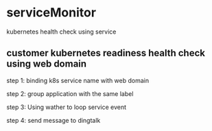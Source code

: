 # serviceMonitor
kubernetes health check using service


## customer kubernetes readiness health check using web domain

step 1: binding k8s service name with web domain

step 2: group application with the same label

step 3: Using wather to loop service event

step 4: send message to dingtalk

